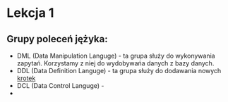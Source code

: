 # Lekcja 1


## Grupy poleceń jężyka:

- DML (Data Manipulation Languge) - ta grupa służy do wykonywania zapytań. Korzystamy z niej do wydobywańa danych z bazy danych.
- DDL (Data Definition Languge) - ta grupa służy do dodawania nowych [krotek](./Definicje.md###Krotka)
- DCL (Data Control Languge) -
-
